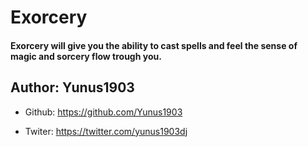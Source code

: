 # Exorcery

#### Exorcery will give you the ability to cast spells and feel the sense of magic and sorcery flow trough you.

## Author: Yunus1903
+ Github: https://github.com/Yunus1903

+ Twiter: https://twitter.com/yunus1903dj